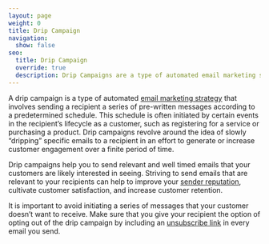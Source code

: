 ```yaml
---
layout: page
weight: 0
title: Drip Campaign
navigation:
  show: false
seo:
  title: Drip Campaign
  override: true
  description: Drip Campaigns are a type of automated email marketing strategy.
---
```


A drip campaign is a type of automated [email marketing strategy]({{root_url}}/glossary/email-marketing/) that involves sending a recipient
a series of pre-written messages according to a predetermined schedule. This schedule is often
initiated by certain events in the recipient’s lifecycle as a customer, such as registering for
a service or purchasing a product. Drip campaigns revolve around the idea of slowly “dripping”
specific emails to a recipient in an effort to generate or increase customer engagement over a finite
period of time.

Drip campaigns help you to send relevant and well timed emails that your customers are likely interested in
seeing. Striving to send emails that are relevant to your recipients can help to improve your [sender
reputation](https://sendgrid.com/blog/what-is-a-domain-reputation/), cultivate customer satisfaction, and increase customer retention.

<call-out>

It is important to avoid initiating a series of messages that your customer doesn’t want to receive. Make sure
that you give your recipient the option of opting out of the drip campaign by including an [unsubscribe link]({{root_url}}/user-interface/sending-email/group-unsubscribes/) in
every email you send.

</call-out>
